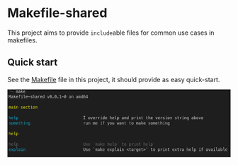 # Makefile-shared

This project aims to provide `include`able files for common use cases in makefiles.

## Quick start

See the [Makefile](Makefile) file in this project, it should provide as easy quick-start.

![screenshot](docs/screenshot.png)